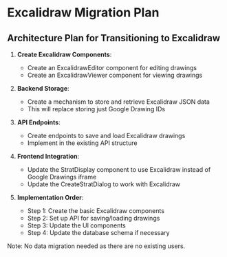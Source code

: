 # Excalidraw Migration Plan

## Architecture Plan for Transitioning to Excalidraw

1. **Create Excalidraw Components**:

   - Create an ExcalidrawEditor component for editing drawings
   - Create an ExcalidrawViewer component for viewing drawings

2. **Backend Storage**:

   - Create a mechanism to store and retrieve Excalidraw JSON data
   - This will replace storing just Google Drawing IDs

3. **API Endpoints**:

   - Create endpoints to save and load Excalidraw drawings
   - Implement in the existing API structure

4. **Frontend Integration**:

   - Update the StratDisplay component to use Excalidraw instead of Google Drawings iframe
   - Update the CreateStratDialog to work with Excalidraw

5. **Implementation Order**:
   - Step 1: Create the basic Excalidraw components
   - Step 2: Set up API for saving/loading drawings
   - Step 3: Update the UI components
   - Step 4: Update the database schema if necessary

Note: No data migration needed as there are no existing users.
